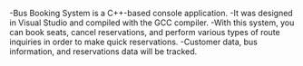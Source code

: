 -Bus Booking System is a C++-based console application. 
-It was designed in Visual Studio and compiled with the GCC compiler. 
-With this system, you can book seats, cancel reservations, and perform various types of route inquiries in order to make quick reservations. 
-Customer data, bus information, and reservations data will be tracked.
